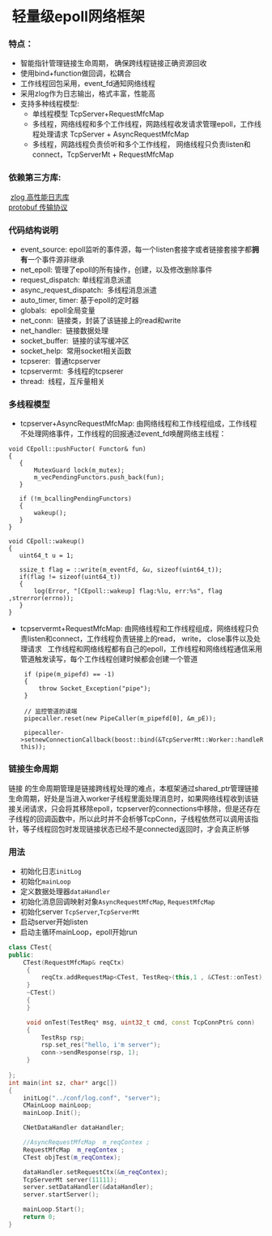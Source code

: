 #  轻量级epoll网络框架

### 特点：
* 智能指针管理链接生命周期， 确保跨线程链接正确资源回收
* 使用bind+function做回调，松耦合
* 工作线程回包采用，event_fd通知网络线程
* 采用zlog作为日志输出，格式丰富，性能高
* 支持多种线程模型:  
  * 单线程模型 TcpServer+RequestMfcMap  
  * 多线程，网络线程和多个工作线程，网路线程收发请求管理epoll，工作线程处理请求 TcpServer + AsyncRequestMfcMap  
  * 多线程，网路线程负责侦听和多个工作线程， 网络线程只负责listen和connect，TcpServerMt + RequestMfcMap  
         
###  依赖第三方库:  
  [zlog 高性能日志库](https://github.com/HardySimpson/zlog)  
  [protobuf 传输协议](https://github.com/google/protobuf)  
 
### 代码结构说明  
* event_source: epoll监听的事件源，每一个listen套接字或者链接套接字都**拥有**一个事件源非继承  
* net_epoll: 管理了epoll的所有操作，创建，以及修改删除事件
* request_dispatch: 单线程消息派遣
* async_request_dispatch:  多线程消息派遣
* auto_timer, timer: 基于epoll的定时器  
* globals:  epoll全局变量
* net_conn:  链接类，封装了该链接上的read和write
* net_handler:  链接数据处理
* socket_buffer:  链接的读写缓冲区
* socket_help:  常用socket相关函数
* tcpserer:  普通tcpserver
* tcpservermt:  多线程的tcpserer
* thread:  线程，互斥量相关
 
### 多线程模型  
* tcpserver+AsyncRequestMfcMap: 由网络线程和工作线程组成，工作线程不处理网络事件，工作线程的回报通过event_fd唤醒网络主线程：
 ```
 void CEpoll::pushFuctor( Functor& fun)
 {
    {
        MutexGuard lock(m_mutex);
        m_vecPendingFunctors.push_back(fun);
    }

    if (!m_bcallingPendingFunctors)
    {
        wakeup();
    }
 }
 
 void CEpoll::wakeup()
 {
    uint64_t u = 1;

    ssize_t flag = ::write(m_eventFd, &u, sizeof(uint64_t));
    if(flag != sizeof(uint64_t))
    {
        log(Error, "[CEpoll::wakeup] flag:%lu, err:%s", flag ,strerror(errno));
    }
 }
 ```
 * tcpservermt+RequestMfcMap: 由网络线程和工作线程组成，网络线程只负责listen和connect，工作线程负责链接上的read， write， close事件以及处理请求
   工作线程和网络线程都有自己的epoll，工作线程和网络线程通信采用管道触发读写，每个工作线程创建时候都会创建一个管道  
   ```
    if (pipe(m_pipefd) == -1)
    {
        throw Socket_Exception("pipe");
    }

    // 监控管道的读端
    pipecaller.reset(new PipeCaller(m_pipefd[0], &m_pE));
    
    pipecaller->setnewConnectionCallback(boost::bind(&TcpServerMt::Worker::handleRead, this));

   ```
### 链接生命周期  
链接 的生命周期管理是链接跨线程处理的难点，本框架通过shared_ptr管理链接生命周期，好处是当进入worker子线程里面处理消息时，如果网络线程收到该链接关闭请求，只会将其移除epoll，tcpserver的connections中移除，但是还存在子线程的回调函数中，所以此时并不会析够TcpConn，子线程依然可以调用该指针，等子线程回包时发现链接状态已经不是connected返回时，才会真正析够
 
### 用法
* 初始化日志`initLog`
* 初始化`mainLoop`  
* 定义数据处理器`dataHandler`
* 初始化消息回调映射对象`AsyncRequestMfcMap`, `RequestMfcMap`
* 初始化server `TcpServer`,`TcpServerMt`
* 启动server开始listen
* 启动主循环mainLoop，epoll开始run
```C++
class CTest{
public:
    CTest(RequestMfcMap& reqCtx)
     {
         reqCtx.addRequestMap<CTest, TestReq>(this,1 , &CTest::onTest);
     }
     ~CTest()
     {
     }

     void onTest(TestReq* msg, uint32_t cmd, const TcpConnPtr& conn)
     {
         TestRsp rsp;
         rsp.set_res("hello, i'm server");
         conn->sendResponse(rsp, 1);
     }
     
};
int main(int sz, char* argc[])
{
    initLog("../conf/log.conf", "server");
    CMainLoop mainLoop;
    mainLoop.Init();

    CNetDataHandler dataHandler;

    //AsyncRequestMfcMap  m_reqContex ;
    RequestMfcMap  m_reqContex ;
    CTest objTest(m_reqContex);

    dataHandler.setRequestCtx(&m_reqContex);
    TcpServerMt server(11111);
    server.setDataHandler(&dataHandler);
    server.startServer();	

    mainLoop.Start();
    return 0;
}
```
